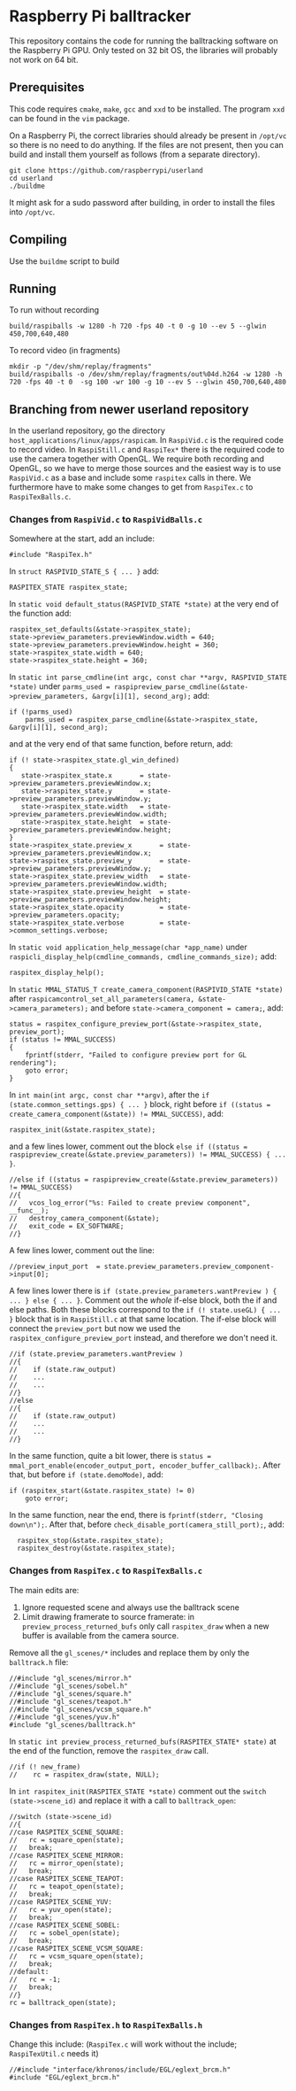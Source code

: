 # Raspberry Pi balltracker

This repository contains the code for running the balltracking software on the Raspberry Pi GPU.
Only tested on 32 bit OS, the libraries will probably not work on 64 bit.

## Prerequisites

This code requires `cmake`, `make`, `gcc` and `xxd` to be installed. The program `xxd` can be found in the `vim` package.

On a Raspberry Pi, the correct libraries should already be present in `/opt/vc` so there is no need to do anything.
If the files are not present, then you can build and install them yourself as follows (from a separate directory).

    git clone https://github.com/raspberrypi/userland
    cd userland
    ./buildme

It might ask for a sudo password after building, in order to install the files into `/opt/vc`.

## Compiling

Use the `buildme` script to build

## Running

To run without recording

    build/raspiballs -w 1280 -h 720 -fps 40 -t 0 -g 10 --ev 5 --glwin 450,700,640,480

To record video (in fragments)

    mkdir -p "/dev/shm/replay/fragments"
    build/raspiballs -o /dev/shm/replay/fragments/out%04d.h264 -w 1280 -h 720 -fps 40 -t 0  -sg 100 -wr 100 -g 10 --ev 5 --glwin 450,700,640,480


## Branching from newer userland repository

In the userland repository, go the directory `host_applications/linux/apps/raspicam`.
In `RaspiVid.c` is the required code to record video. In `RaspiStill.c` and `RaspiTex*` there is the required code to use the camera together with OpenGL.
We require both recording and OpenGL, so we have to merge those sources and the easiest way is to use `RaspiVid.c` as a base and include some `raspitex` calls in there.
We furthermore have to make some changes to get from `RaspiTex.c` to `RaspiTexBalls.c`.

### Changes from `RaspiVid.c` to `RaspiVidBalls.c`

Somewhere at the start, add an include:

    #include "RaspiTex.h"

In `struct RASPIVID_STATE_S { ... }` add:

    RASPITEX_STATE raspitex_state;

In `static void default_status(RASPIVID_STATE *state)` at the very end of the function add:

    raspitex_set_defaults(&state->raspitex_state);
    state->preview_parameters.previewWindow.width = 640;
    state->preview_parameters.previewWindow.height = 360;
    state->raspitex_state.width = 640;
    state->raspitex_state.height = 360;

In `static int parse_cmdline(int argc, const char **argv, RASPIVID_STATE *state)` under `parms_used = raspipreview_parse_cmdline(&state->preview_parameters, &argv[i][1], second_arg);` add:

    if (!parms_used)
        parms_used = raspitex_parse_cmdline(&state->raspitex_state, &argv[i][1], second_arg);

and at the very end of that same function, before return, add:

    if (! state->raspitex_state.gl_win_defined)
    {
       state->raspitex_state.x       = state->preview_parameters.previewWindow.x;
       state->raspitex_state.y       = state->preview_parameters.previewWindow.y;
       state->raspitex_state.width   = state->preview_parameters.previewWindow.width;
       state->raspitex_state.height  = state->preview_parameters.previewWindow.height;
    }
    state->raspitex_state.preview_x       = state->preview_parameters.previewWindow.x;
    state->raspitex_state.preview_y       = state->preview_parameters.previewWindow.y;
    state->raspitex_state.preview_width   = state->preview_parameters.previewWindow.width;
    state->raspitex_state.preview_height  = state->preview_parameters.previewWindow.height;
    state->raspitex_state.opacity         = state->preview_parameters.opacity;
    state->raspitex_state.verbose         = state->common_settings.verbose;

In `static void application_help_message(char *app_name)` under `raspicli_display_help(cmdline_commands, cmdline_commands_size);` add:

    raspitex_display_help();

In `static MMAL_STATUS_T create_camera_component(RASPIVID_STATE *state)` after `raspicamcontrol_set_all_parameters(camera, &state->camera_parameters);` and before `state->camera_component = camera;`,
add:

    status = raspitex_configure_preview_port(&state->raspitex_state, preview_port);
    if (status != MMAL_SUCCESS)
    {
        fprintf(stderr, "Failed to configure preview port for GL rendering");
        goto error;
    }

In `int main(int argc, const char **argv)`, after the `if (state.common_settings.gps) { ... }` block, right before `if ((status = create_camera_component(&state)) != MMAL_SUCCESS)`, add:

    raspitex_init(&state.raspitex_state);

and a few lines lower, comment out the block `else if ((status = raspipreview_create(&state.preview_parameters)) != MMAL_SUCCESS) { ... }`.

    //else if ((status = raspipreview_create(&state.preview_parameters)) != MMAL_SUCCESS)
    //{
    //   vcos_log_error("%s: Failed to create preview component", __func__);
    //   destroy_camera_component(&state);
    //   exit_code = EX_SOFTWARE;
    //}

A few lines lower, comment out the line:

    //preview_input_port  = state.preview_parameters.preview_component->input[0];

A few lines lower there is `if (state.preview_parameters.wantPreview ) { ... } else { ... }`. Comment out the _whole_ if-else block, both the if and else paths. Both these blocks correspond to the `if (! state.useGL) { ... }` block that is in `RaspiStill.c` at that same location. The if-else block will connect the `preview_port` but now we used the `raspitex_configure_preview_port` instead, and therefore we don't need it.

    //if (state.preview_parameters.wantPreview )
    //{
    //    if (state.raw_output)
    //    ...
    //    ...
    //}
    //else
    //{
    //    if (state.raw_output)
    //    ...
    //    ...
    //}

In the same function, quite a bit lower, there is `status = mmal_port_enable(encoder_output_port, encoder_buffer_callback);`. After that, but before `if (state.demoMode)`, add:
 
    if (raspitex_start(&state.raspitex_state) != 0)
        goto error;

In the same function, near the end, there is `fprintf(stderr, "Closing down\n");`. After that, before `check_disable_port(camera_still_port);`, add:

      raspitex_stop(&state.raspitex_state);
      raspitex_destroy(&state.raspitex_state);

### Changes from `RaspiTex.c` to `RaspiTexBalls.c`

The main edits are:

1. Ignore requested scene and always use the balltrack scene
2. Limit drawing framerate to source framerate: in `preview_process_returned_bufs` only call `raspitex_draw` when a new buffer is available from the camera source.

Remove all the `gl_scenes/*` includes and replace them by only the `balltrack.h` file:

    //#include "gl_scenes/mirror.h"
    //#include "gl_scenes/sobel.h"
    //#include "gl_scenes/square.h"
    //#include "gl_scenes/teapot.h"
    //#include "gl_scenes/vcsm_square.h"
    //#include "gl_scenes/yuv.h"
    #include "gl_scenes/balltrack.h"

In `static int preview_process_returned_bufs(RASPITEX_STATE* state)` at the end of the function, remove the `raspitex_draw` call.

    //if (! new_frame)
    //    rc = raspitex_draw(state, NULL);

In `int raspitex_init(RASPITEX_STATE *state)` comment out the `switch (state->scene_id)` and replace it with a call to `balltrack_open`:

    //switch (state->scene_id)
    //{
    //case RASPITEX_SCENE_SQUARE:
    //   rc = square_open(state);
    //   break;
    //case RASPITEX_SCENE_MIRROR:
    //   rc = mirror_open(state);
    //   break;
    //case RASPITEX_SCENE_TEAPOT:
    //   rc = teapot_open(state);
    //   break;
    //case RASPITEX_SCENE_YUV:
    //   rc = yuv_open(state);
    //   break;
    //case RASPITEX_SCENE_SOBEL:
    //   rc = sobel_open(state);
    //   break;
    //case RASPITEX_SCENE_VCSM_SQUARE:
    //   rc = vcsm_square_open(state);
    //   break;
    //default:
    //   rc = -1;
    //   break;
    //}
    rc = balltrack_open(state);

### Changes from `RaspiTex.h` to `RaspiTexBalls.h`

Change this include: (`RaspiTex.c` will work without the include; `RaspiTexUtil.c` needs it)

    //#include "interface/khronos/include/EGL/eglext_brcm.h"
    #include "EGL/eglext_brcm.h"

